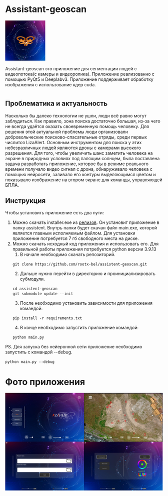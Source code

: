 # Assistant-geoscan
![Упс. Что-то пошло не так.](ava.png)

Assistant-geoscan это приложение для сегментации людей с видеопотока(с камеры и видеоролика). Приложение реализованно с помощью PyQt5 и Deeplabv3. Приложение поддерживает обработку изображения с использование ядер cuda. 
#
## Проблематика и актуальность
Насколько бы далеко технологии не ушли, люди всё равно могут заблудиться. Как правило, зона поиска достаточно большая, из-за чего не всегда удаётся оказать своевременную помощь человеку. Для решения этой актуальной проблемы люди организовали добровольческие поисково-спасательные отряды, среди первых числится LizaAlert.
Основным инструментом для поиска у этих небезразличных людей являются дроны с камерами высокого разрешения. Для того, чтобы увеличить шанс заметить человека на экране в природных условиях под палящим солнцем, была поставлена задача разработать приложение, которое бы в режиме реального времени получало видео сигнал с дрона, обнаруживало человека с помощью нейросети, заливало его контуры выделяющимся цветом и показывало изображение на втором экране для команды, управляющей БПЛА.

## Инструкция
Чтобы установить приложение есть два пути:
1. Можно скачать installer.exe из [релизов](https://github.com/rootx-bel/assistent-geoscan/releases). Он установит приложение в папку assistent. Внутрь папки будет скачан файл main.exe, которой является главным исполняемым файлом. Для установки приложение потребуется 7 гб свободного места на диске.
2. Можно скачать исходный код приложения и использовать его. Для правильной работы приложения потребуется python версии 3.9.13
    1. В начале необходимо скачать репозиторий.
    ```
    git clone https://github.com/rootx-bel/assistent-geoscan.git
    ```
    2. Дальше нужно перейти в директорию и проинициализировать субмодули.
    ```
    cd assistent-geoscan
    git submodule update --init
    ```
    3. После необходимо установить зависимости для приложения командой:
    ```
    pip install -r requirements.txt
    ```
    4. В конце необходимо запустить приложение командой:
    ```
    python main.py
    ```
PS. Для запуска без нейеронной сети приложение необходимо запустить с командой --debug.
```
python main.py --debug
```
# Фото приложения
![Упс. Что-то пошло не так.](main.png)